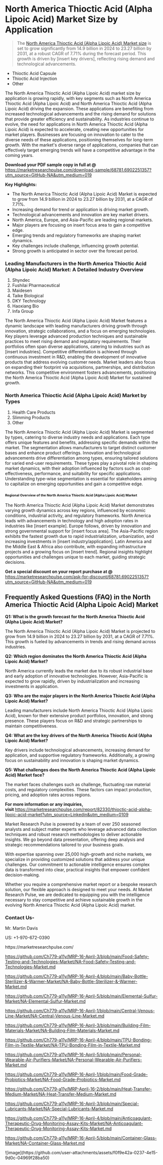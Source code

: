 <h1>North America Thioctic Acid (Alpha Lipoic Acid) Market&nbsp;Size by Application</h1><blockquote><p>The <a href="https://marketresearchpulse.com/download-sample/68781.6902251357?utm_source=GitHub-NA&amp;utm_medium=019">North America Thioctic Acid (Alpha Lipoic Acid) Market size</a> is set to grow significantly from 14.9 billion in 2024 to 23.27 billion by 2031, at a robust CAGR of 7.71% during the forecast period. This growth is driven by [insert key drivers], reflecting rising demand and technological advancements.</p></blockquote><ul><li> Thioctic Acid Capsule <li> Thioctic Acid Injection <li> Other</li></ul><p>The North America Thioctic Acid (Alpha Lipoic Acid) market size by application is growing rapidly, with key segments such as North America Thioctic Acid (Alpha Lipoic Acid) and North America Thioctic Acid (Alpha Lipoic Acid) driving the expansion. These applications are benefiting from increased technological advancements and the rising demand for solutions that provide greater efficiency and sustainability. As industries continue to evolve, the need for applications in North America Thioctic Acid (Alpha Lipoic Acid) is expected to accelerate, creating new opportunities for market players. Businesses are focusing on innovation to cater to the diverse needs of these applications, positioning themselves for long-term growth. With the market's diverse range of applications, companies that can effectively target emerging trends will have a competitive advantage in the coming years.</p><p><strong>Download your PDF sample copy in full at @ </strong><a href="https://marketresearchpulse.com/download-sample/68781.6902251357?utm_source=GitHub-NA&amp;utm_medium=019">https://marketresearchpulse.com/download-sample/68781.6902251357?utm_source=GitHub-NA&amp;utm_medium=019</a></p><p><strong>Key Highlights: </strong></p><ul><li>The North America Thioctic Acid (Alpha Lipoic Acid) Market is expected to grow from 14.9 billion in 2024 to 23.27 billion by 2031, at a CAGR of 7.71%.</li><li>Increasing demand for trend or application is driving market growth.</li><li>Technological advancements and innovation are key market drivers.</li><li>North America, Europe, and Asia-Pacific are leading regional markets.</li><li>Major players are focusing on insert focus area to gain a competitive edge.</li><li>Emerging trends and regulatory frameworks are shaping market dynamics.</li><li>Key challenges include challenge, influencing growth potential.</li><li>Strong growth is anticipated in sector over the forecast period.</li></ul><h3>Leading Manufacturers in the North America Thioctic Acid (Alpha Lipoic Acid) Market: A Detailed Industry Overview</h3><ol><li> Shyndec</li><li>Fushilai Pharmaceutical</li><li>Maidesen</li><li>Taike Biological</li><li>DKY Technology</li><li>Haoxiang Bio</li><li>Infa Group</li></ol><div class="flex max-w-full flex-col flex-grow"><div class="min-h-8 text-message flex w-full flex-col items-end gap-2 whitespace-normal break-words [.text-message+&amp;]:mt-5" dir="auto" data-message-author-role="assistant" data-message-id="fd8432e4-4910-450d-b182-61b7bfb0a01f" data-message-model-slug="gpt-4o"><div class="flex w-full flex-col gap-1 empty:hidden first:pt-[3px]"><div class="markdown prose w-full break-words dark:prose-invert light"><p>The North America Thioctic Acid (Alpha Lipoic Acid) Market features a dynamic landscape with leading manufacturers driving growth through innovation, strategic collaborations, and a focus on emerging technologies. Key players leverage advanced production techniques and sustainable practices to meet rising demand and regulatory requirements. Their portfolios often span diverse applications, catering to industries such as [insert industries]. Competitive differentiation is achieved through continuous investment in R&amp;D, enabling the development of innovative products that address evolving customer needs. Market leaders also focus on expanding their footprint via acquisitions, partnerships, and distribution networks. This competitive environment fosters advancements, positioning the North America Thioctic Acid (Alpha Lipoic Acid) Market for sustained growth.</p></div></div></div></div><h3>North America Thioctic Acid (Alpha Lipoic Acid) Market by Types</h3><ol><li> Health Care Products <li> Slimming Products <li> Other</li></ol><div class="flex max-w-full flex-col flex-grow"><div class="min-h-8 text-message flex w-full flex-col items-end gap-2 whitespace-normal break-words [.text-message+&amp;]:mt-5" dir="auto" data-message-author-role="assistant" data-message-id="084470be-0bb7-4664-bddf-5156b4f41249" data-message-model-slug="gpt-4o-mini"><div class="flex w-full flex-col gap-1 empty:hidden first:pt-[3px]"><div class="markdown prose w-full break-words dark:prose-invert light"><p>The North America Thioctic Acid (Alpha Lipoic Acid) Market is segmented by types, catering to diverse industry needs and applications. Each type offers unique features and benefits, addressing specific demands within the market. The segmentation allows manufacturers to target distinct customer bases and enhance product offerings. Innovation and technological advancements drive differentiation among types, ensuring tailored solutions for varied end-user requirements. These types play a pivotal role in shaping market dynamics, with their adoption influenced by factors such as cost-effectiveness, performance, and suitability for specific applications. Understanding type-wise segmentation is essential for stakeholders aiming to capitalize on emerging opportunities and gain a competitive edge.</p></div></div></div></div><h3><span style="font-size: 11px;">Regional Overview of the North America Thioctic Acid (Alpha Lipoic Acid) Market</span></h3><div class="flex max-w-full flex-col flex-grow"><div class="min-h-8 text-message flex w-full flex-col items-end gap-2 whitespace-normal break-words [.text-message+&amp;]:mt-5" dir="auto" data-message-author-role="assistant" data-message-id="e9038762-ce64-4e30-91c9-9bd413514231" data-message-model-slug="gpt-4o-mini"><div class="flex w-full flex-col gap-1 empty:hidden first:pt-[3px]"><div class="markdown prose w-full break-words dark:prose-invert light"><p>The North America Thioctic Acid (Alpha Lipoic Acid) Market demonstrates varying growth dynamics across key regions, influenced by economic conditions, industrial activity, and regulatory frameworks. North America leads with advancements in technology and high adoption rates in industries like [insert example]. Europe follows, driven by innovation and strong governmental support for [insert focus area]. The Asia-Pacific region exhibits the fastest growth due to rapid industrialization, urbanization, and increasing investments in [insert industry/application]. Latin America and the Middle East &amp; Africa also contribute, with expanding infrastructure projects and a growing focus on [insert trend]. Regional insights highlight opportunities and challenges unique to each market, guiding strategic decisions.</p></div></div></div></div><p><strong>Get a special discount on your report purchase at @ </strong><a href="https://marketresearchpulse.com/ask-for-discount/68781.6902251357?utm_source=GitHub-NA&amp;utm_medium=019">https://marketresearchpulse.com/ask-for-discount/68781.6902251357?utm_source=GitHub-NA&amp;utm_medium=019</a></p><h2>Frequently Asked Questions (FAQ) in the North America Thioctic Acid (Alpha Lipoic Acid) Market</h2><p><strong>Q1: What is the growth forecast for the North America Thioctic Acid (Alpha Lipoic Acid) Market?</strong></p><p>The North America Thioctic Acid (Alpha Lipoic Acid) Market is projected to grow from 14.9 billion in 2024 to 23.27 billion by 2031, at a CAGR of 7.71%. This growth is fueled by advancements in trends and rising demand across industries.</p><p><strong>Q2: Which region dominates the North America Thioctic Acid (Alpha Lipoic Acid) Market?</strong></p><p>North America currently leads the market due to its robust industrial base and early adoption of innovative technologies. However, Asia-Pacific is expected to grow rapidly, driven by industrialization and increasing investments in application.</p><p><strong>Q3: Who are the major players in the North America Thioctic Acid (Alpha Lipoic Acid) Market?</strong></p><p>Leading manufacturers include North America Thioctic Acid (Alpha Lipoic Acid), known for their extensive product portfolios, innovation, and strong presence. These players focus on R&amp;D and strategic partnerships to maintain competitiveness.</p><p><strong>Q4: What are the key drivers of the North America Thioctic Acid (Alpha Lipoic Acid) Market?</strong></p><p>Key drivers include technological advancements, increasing demand for application, and supportive regulatory frameworks. Additionally, a growing focus on sustainability and innovation is shaping market dynamics.</p><p><strong>Q5: What challenges does the North America Thioctic Acid (Alpha Lipoic Acid) Market face?</strong></p><p>The market faces challenges such as challenge, fluctuating raw material costs, and regulatory complexities. These factors can impact production, pricing, and adoption rates across regions.</p><p><strong>For more information or any inquiries, visit&nbsp;</strong><a href="https://marketresearchpulse.com/report/82330/thioctic-acid-alpha-lipoic-acid-market?utm_source=Linkedin&utm_medium=0109">https://marketresearchpulse.com/report/82330/thioctic-acid-alpha-lipoic-acid-market?utm_source=Linkedin&utm_medium=0109</a></p><p>Market Research Pulse is powered by a team of over 250 seasoned analysts and subject matter experts who leverage advanced data collection techniques and robust research methodologies to deliver actionable insights. We go beyond data presentation, offering deep analysis and strategic recommendations tailored to your business goals.</p><p>With expertise spanning over 25,000 high-growth and niche markets, we specialize in providing customized solutions that address your unique challenges. Our commitment to actionable intelligence ensures complex data is transformed into clear, practical insights that empower confident decision-making.</p><p>Whether you require a comprehensive market report or a bespoke research solution, our flexible approach is designed to meet your needs. At Market Research Pulse, we are dedicated to equipping you with the intelligence necessary to stay competitive and achieve sustainable growth in the evolving North America Thioctic Acid (Alpha Lipoic Acid) market.</p><h3><strong>Contact Us-</strong></h3><p>Mr. Martin Davis</p><p>US: +1-970-672-0390</p><p>https://marketresearchpulse.com/</p><p><a href="https://github.com/Ch779-a11y/MRP-16-April-3/blob/main/Food-Safety-Testing-and-Technologies-Market/NA-Food-Safety-Testing-and-Technologies-Market.md">https://github.com/Ch779-a11y/MRP-16-April-3/blob/main/Food-Safety-Testing-and-Technologies-Market/NA-Food-Safety-Testing-and-Technologies-Market.md</a></p><p><a href="https://github.com/Ch779-a11y/MRP-16-April-4/blob/main/Baby-Bottle-Sterilizer-&-Warmer-Market/NA-Baby-Bottle-Sterilizer-&-Warmer-Market.md">https://github.com/Ch779-a11y/MRP-16-April-4/blob/main/Baby-Bottle-Sterilizer-&-Warmer-Market/NA-Baby-Bottle-Sterilizer-&-Warmer-Market.md</a></p><p><a href="https://github.com/Ch779-a11y/MRP-16-April-5/blob/main/Elemental-Sulfur-Market/NA-Elemental-Sulfur-Market.md">https://github.com/Ch779-a11y/MRP-16-April-5/blob/main/Elemental-Sulfur-Market/NA-Elemental-Sulfur-Market.md</a></p><p><a href="https://github.com/Ch779-a11y/MRP-16-April-1/blob/main/Central-Venous-Line-Market/NA-Central-Venous-Line-Market.md">https://github.com/Ch779-a11y/MRP-16-April-1/blob/main/Central-Venous-Line-Market/NA-Central-Venous-Line-Market.md</a></p><p><a href="https://github.com/Ch779-a11y/MRP-16-April-3/blob/main/Building-Film-Materials-Market/NA-Building-Film-Materials-Market.md">https://github.com/Ch779-a11y/MRP-16-April-3/blob/main/Building-Film-Materials-Market/NA-Building-Film-Materials-Market.md</a></p><p><a href="https://github.com/Ch779-a11y/MRP-16-April-4/blob/main/TPU-Bonding-Film-in-Textile-Market/NA-TPU-Bonding-Film-in-Textile-Market.md">https://github.com/Ch779-a11y/MRP-16-April-4/blob/main/TPU-Bonding-Film-in-Textile-Market/NA-TPU-Bonding-Film-in-Textile-Market.md</a></p><p><a href="https://github.com/Ch779-a11y/MRP-16-April-5/blob/main/Personal-Wearable-Air-Purifiers-Market/NA-Personal-Wearable-Air-Purifiers-Market.md">https://github.com/Ch779-a11y/MRP-16-April-5/blob/main/Personal-Wearable-Air-Purifiers-Market/NA-Personal-Wearable-Air-Purifiers-Market.md</a></p><p><a href="https://github.com/Ch779-a11y/MRP-16-April-1/blob/main/Food-Grade-Probiotics-Market/NA-Food-Grade-Probiotics-Market.md">https://github.com/Ch779-a11y/MRP-16-April-1/blob/main/Food-Grade-Probiotics-Market/NA-Food-Grade-Probiotics-Market.md</a></p><p><a href="https://github.com/Ch779-a11y/MRP-April-16-2/blob/main/Heat-Transfer-Medium-Market/NA-Heat-Transfer-Medium-Market.md">https://github.com/Ch779-a11y/MRP-April-16-2/blob/main/Heat-Transfer-Medium-Market/NA-Heat-Transfer-Medium-Market.md</a></p><p><a href="https://github.com/Ch779-a11y/MRP-16-April-3/blob/main/Special-Lubricants-Market/NA-Special-Lubricants-Market.md">https://github.com/Ch779-a11y/MRP-16-April-3/blob/main/Special-Lubricants-Market/NA-Special-Lubricants-Market.md</a></p><p><a href="https://github.com/Ch779-a11y/MRP-16-April-4/blob/main/Anticoagulant-Therapeutic-Drug-Monitoring-Assay-Kits-Market/NA-Anticoagulant-Therapeutic-Drug-Monitoring-Assay-Kits-Market.md">https://github.com/Ch779-a11y/MRP-16-April-4/blob/main/Anticoagulant-Therapeutic-Drug-Monitoring-Assay-Kits-Market/NA-Anticoagulant-Therapeutic-Drug-Monitoring-Assay-Kits-Market.md</a></p><p><a href="https://github.com/Ch779-a11y/MRP-16-April-5/blob/main/Container-Glass-Market/NA-Container-Glass-Market.md">https://github.com/Ch779-a11y/MRP-16-April-5/blob/main/Container-Glass-Market/NA-Container-Glass-Market.md</a></p>
![image](https://github.com/user-attachments/assets/f0f9e42a-0237-4e15-9d0c-04969f28ba50)
